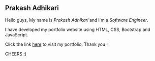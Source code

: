 ## Prakash Adhikari

Hello guys, My name is _Prakash Adhikari_ and I'm a _Software Engineer_.

I have developed my portfolio website using HTML, CSS, Bootstrap and JavaScript.

Click the link [here](https://prakashadhikary.github.io/) to visit my portfolio. Thank you !

CHEERS :)
